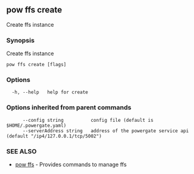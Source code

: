 ## pow ffs create

Create ffs instance

### Synopsis

Create ffs instance

```
pow ffs create [flags]
```

### Options

```
  -h, --help   help for create
```

### Options inherited from parent commands

```
      --config string          config file (default is $HOME/.powergate.yaml)
      --serverAddress string   address of the powergate service api (default "/ip4/127.0.0.1/tcp/5002")
```

### SEE ALSO

* [pow ffs](pow_ffs.md)	 - Provides commands to manage ffs

